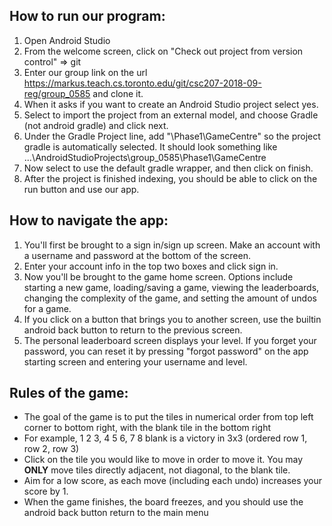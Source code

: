 ## How to run our program:
1. Open Android Studio
2. From the welcome screen, click on "Check out project from version control" => git
3. Enter our group link on the url https://markus.teach.cs.toronto.edu/git/csc207-2018-09-reg/group_0585 and clone it.
4. When it asks if you want to create an Android Studio project select yes.
5. Select to import the project from an external model, and choose Gradle (not android gradle) and click next.
6. Under the Gradle Project line, add "\Phase1\GameCentre" so the project gradle is automatically selected.
It should look something like ...\AndroidStudioProjects\group_0585\Phase1\GameCentre
7. Now select to use the default gradle wrapper, and then click on finish.
8. After the project is finished indexing, you should be able to click on the run button and use our app.

## How to navigate the app:
1. You'll first be brought to a sign in/sign up screen. Make an account with a username and password at the bottom of the screen.
2. Enter your account info in the top two boxes and click sign in.
3. Now you'll be brought to the game home screen. Options include starting a new game, loading/saving a game,
viewing the leaderboards, changing the complexity of the game, and setting the amount of undos for a game.
4. If you click on a button that brings you to another screen, use the builtin android back button to return to the previous screen.
5. The personal leaderboard screen displays your level. If you forget your password, you can reset it by pressing "forgot password" on the app
starting screen and entering your username and level.

## Rules of the game:
- The goal of the game is to put the tiles in numerical order from top left corner to bottom right, with the blank tile in the bottom right
- For example, 1 2 3, 4 5 6, 7 8 blank is a victory in 3x3 (ordered row 1, row 2, row 3)
- Click on the tile you would like to move in order to move it. You may **ONLY** move tiles directly adjacent, not diagonal, to the blank tile.
- Aim for a low score, as each move (including each undo) increases your score by 1.
- When the game finishes, the board freezes, and you should use the android back button return to the main menu
